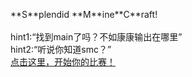 \*\*S\*\*plendid \*\*M\*\*ine\*\*C\*\*raft!<br><br>hint1:“找到main了吗？不如康康输出在哪里”<br>hint2:“听说你知道smc？”<br><a href="http://49.234.62.86:9999/Splendid_MineCraft.exe">点击这里，开始你的比赛！</a>